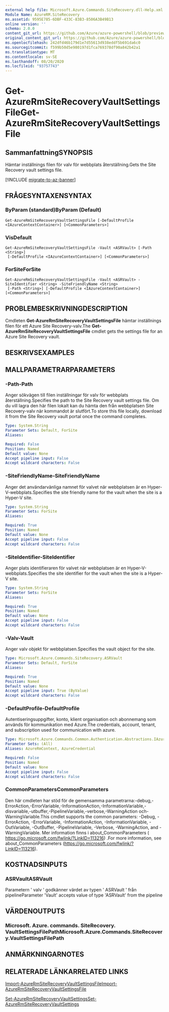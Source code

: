 ```yaml
---
external help file: Microsoft.Azure.Commands.SiteRecovery.dll-Help.xml
Module Name: AzureRM.SiteRecovery
ms.assetid: 9595E785-6DBF-433C-83B3-8506A3B49B13
online version: ''
schema: 2.0.0
content_git_url: https://github.com/Azure/azure-powershell/blob/preview/src/ResourceManager/SiteRecovery/Commands.SiteRecovery/help/Get-AzureRmSiteRecoveryVaultSettingsFile.md
original_content_git_url: https://github.com/Azure/azure-powershell/blob/preview/src/ResourceManager/SiteRecovery/Commands.SiteRecovery/help/Get-AzureRmSiteRecoveryVaultSettingsFile.md
ms.openlocfilehash: 242dfd46b179d1e7d55613d938eddf5b691da6c0
ms.sourcegitcommit: f599b50d5e980197d1fca769378df90a842b42a1
ms.translationtype: MT
ms.contentlocale: sv-SE
ms.lasthandoff: 08/20/2020
ms.locfileid: "93757743"
---
```

# <span data-ttu-id="45780-101">Get-AzureRmSiteRecoveryVaultSettingsFile</span><span class="sxs-lookup"><span data-stu-id="45780-101">Get-AzureRmSiteRecoveryVaultSettingsFile</span></span>

## <span data-ttu-id="45780-102">Sammanfattning</span><span class="sxs-lookup"><span data-stu-id="45780-102">SYNOPSIS</span></span>
<span data-ttu-id="45780-103">Hämtar inställnings filen för valv för webbplats återställning.</span><span class="sxs-lookup"><span data-stu-id="45780-103">Gets the Site Recovery vault settings file.</span></span>

[!INCLUDE [migrate-to-az-banner](../../includes/migrate-to-az-banner.md)]

## <span data-ttu-id="45780-104">FRÅGESYNTAXEN</span><span class="sxs-lookup"><span data-stu-id="45780-104">SYNTAX</span></span>

### <span data-ttu-id="45780-105">ByParam (standard)</span><span class="sxs-lookup"><span data-stu-id="45780-105">ByParam (Default)</span></span>
```
Get-AzureRmSiteRecoveryVaultSettingsFile [-DefaultProfile <IAzureContextContainer>] [<CommonParameters>]
```

### <span data-ttu-id="45780-106">Vis</span><span class="sxs-lookup"><span data-stu-id="45780-106">Default</span></span>
```
Get-AzureRmSiteRecoveryVaultSettingsFile -Vault <ASRVault> [-Path <String>]
 [-DefaultProfile <IAzureContextContainer>] [<CommonParameters>]
```

### <span data-ttu-id="45780-107">ForSite</span><span class="sxs-lookup"><span data-stu-id="45780-107">ForSite</span></span>
```
Get-AzureRmSiteRecoveryVaultSettingsFile -Vault <ASRVault> -SiteIdentifier <String> -SiteFriendlyName <String>
 [-Path <String>] [-DefaultProfile <IAzureContextContainer>] [<CommonParameters>]
```

## <span data-ttu-id="45780-108">PROBLEMBESKRIVNING</span><span class="sxs-lookup"><span data-stu-id="45780-108">DESCRIPTION</span></span>
<span data-ttu-id="45780-109">Cmdleten **Get-AzureRmSiteRecoveryVaultSettingsFile** hämtar inställnings filen för ett Azure Site Recovery-valv.</span><span class="sxs-lookup"><span data-stu-id="45780-109">The **Get-AzureRmSiteRecoveryVaultSettingsFile** cmdlet gets the settings file for an Azure Site Recovery vault.</span></span>

## <span data-ttu-id="45780-110">BESKRIVS</span><span class="sxs-lookup"><span data-stu-id="45780-110">EXAMPLES</span></span>

## <span data-ttu-id="45780-111">MALLPARAMETRAR</span><span class="sxs-lookup"><span data-stu-id="45780-111">PARAMETERS</span></span>

### <span data-ttu-id="45780-112">-Path</span><span class="sxs-lookup"><span data-stu-id="45780-112">-Path</span></span>
<span data-ttu-id="45780-113">Anger sökvägen till filen inställningar för valv för webbplats återställning.</span><span class="sxs-lookup"><span data-stu-id="45780-113">Specifies the path to the Site Recovery vault settings file.</span></span>
<span data-ttu-id="45780-114">Om du vill lagra den här filen lokalt kan du hämta den från webbplatsen Site Recovery-valv när kommandot är slutfört.</span><span class="sxs-lookup"><span data-stu-id="45780-114">To store this file locally, download it from the Site Recovery vault portal once the command completes.</span></span>

```yaml
Type: System.String
Parameter Sets: Default, ForSite
Aliases: 

Required: False
Position: Named
Default value: None
Accept pipeline input: False
Accept wildcard characters: False
```

### <span data-ttu-id="45780-115">-SiteFriendlyName</span><span class="sxs-lookup"><span data-stu-id="45780-115">-SiteFriendlyName</span></span>
<span data-ttu-id="45780-116">Anger det användarvänliga namnet för valvet när webbplatsen är en Hyper-V-webbplats.</span><span class="sxs-lookup"><span data-stu-id="45780-116">Specifies the site friendly name for the vault when the site is a Hyper-V site.</span></span>

```yaml
Type: System.String
Parameter Sets: ForSite
Aliases: 

Required: True
Position: Named
Default value: None
Accept pipeline input: False
Accept wildcard characters: False
```

### <span data-ttu-id="45780-117">-SiteIdentifier</span><span class="sxs-lookup"><span data-stu-id="45780-117">-SiteIdentifier</span></span>
<span data-ttu-id="45780-118">Anger plats identifieraren för valvet när webbplatsen är en Hyper-V-webbplats.</span><span class="sxs-lookup"><span data-stu-id="45780-118">Specifies the site identifier for the vault when the site is a Hyper-V site.</span></span>

```yaml
Type: System.String
Parameter Sets: ForSite
Aliases: 

Required: True
Position: Named
Default value: None
Accept pipeline input: False
Accept wildcard characters: False
```

### <span data-ttu-id="45780-119">-Valv</span><span class="sxs-lookup"><span data-stu-id="45780-119">-Vault</span></span>
<span data-ttu-id="45780-120">Anger valv objekt för webbplatsen.</span><span class="sxs-lookup"><span data-stu-id="45780-120">Specifies the vault object for the site.</span></span>

```yaml
Type: Microsoft.Azure.Commands.SiteRecovery.ASRVault
Parameter Sets: Default, ForSite
Aliases: 

Required: True
Position: Named
Default value: None
Accept pipeline input: True (ByValue)
Accept wildcard characters: False
```

### <span data-ttu-id="45780-121">-DefaultProfile</span><span class="sxs-lookup"><span data-stu-id="45780-121">-DefaultProfile</span></span>
<span data-ttu-id="45780-122">Autentiseringsuppgifter, konto, klient organisation och abonnemang som används för kommunikation med Azure.</span><span class="sxs-lookup"><span data-stu-id="45780-122">The credentials, account, tenant, and subscription used for communication with azure.</span></span>

```yaml
Type: Microsoft.Azure.Commands.Common.Authentication.Abstractions.IAzureContextContainer
Parameter Sets: (All)
Aliases: AzureRmContext, AzureCredential

Required: False
Position: Named
Default value: None
Accept pipeline input: False
Accept wildcard characters: False
```

### <span data-ttu-id="45780-123">CommonParameters</span><span class="sxs-lookup"><span data-stu-id="45780-123">CommonParameters</span></span>
<span data-ttu-id="45780-124">Den här cmdleten har stöd för de gemensamma parametrarna:-debug,-ErrorAction,-ErrorVariable,-InformationAction,-InformationVariable,-disvariable,-utbuffer,-PipelineVariable,-verbose,-WarningAction och-WarningVariable.</span><span class="sxs-lookup"><span data-stu-id="45780-124">This cmdlet supports the common parameters: -Debug, -ErrorAction, -ErrorVariable, -InformationAction, -InformationVariable, -OutVariable, -OutBuffer, -PipelineVariable, -Verbose, -WarningAction, and -WarningVariable.</span></span> <span data-ttu-id="45780-125">Mer information finns i about_CommonParameters ( https://go.microsoft.com/fwlink/?LinkID=113216) .</span><span class="sxs-lookup"><span data-stu-id="45780-125">For more information, see about_CommonParameters (https://go.microsoft.com/fwlink/?LinkID=113216).</span></span>

## <span data-ttu-id="45780-126">KOSTNADS</span><span class="sxs-lookup"><span data-stu-id="45780-126">INPUTS</span></span>

### <span data-ttu-id="45780-127">ASRVault</span><span class="sxs-lookup"><span data-stu-id="45780-127">ASRVault</span></span>
<span data-ttu-id="45780-128">Parametern ' valv ' godkänner värdet av typen ' ASRVault ' från pipeline</span><span class="sxs-lookup"><span data-stu-id="45780-128">Parameter 'Vault' accepts value of type 'ASRVault' from the pipeline</span></span>

## <span data-ttu-id="45780-129">VÄRDEN</span><span class="sxs-lookup"><span data-stu-id="45780-129">OUTPUTS</span></span>

### <span data-ttu-id="45780-130">Microsoft. Azure. commands. SiteRecovery. VaultSettingsFilePath</span><span class="sxs-lookup"><span data-stu-id="45780-130">Microsoft.Azure.Commands.SiteRecovery.VaultSettingsFilePath</span></span>

## <span data-ttu-id="45780-131">ANMÄRKNINGAR</span><span class="sxs-lookup"><span data-stu-id="45780-131">NOTES</span></span>

## <span data-ttu-id="45780-132">RELATERADE LÄNKAR</span><span class="sxs-lookup"><span data-stu-id="45780-132">RELATED LINKS</span></span>

[<span data-ttu-id="45780-133">Import-AzureRmSiteRecoveryVaultSettingsFile</span><span class="sxs-lookup"><span data-stu-id="45780-133">Import-AzureRmSiteRecoveryVaultSettingsFile</span></span>](./Import-AzureRmSiteRecoveryVaultSettingsFile.md)

[<span data-ttu-id="45780-134">Set-AzureRmSiteRecoveryVaultSettings</span><span class="sxs-lookup"><span data-stu-id="45780-134">Set-AzureRmSiteRecoveryVaultSettings</span></span>](./Set-AzureRmSiteRecoveryVaultSettings.md)
